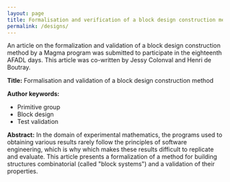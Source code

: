 ```yaml
---
layout: page
title: Formalisation and verification of a block design construction method
permalink: /designs/
---
```


An article on the formalization and validation of a block design construction method by a Magma program was submitted to participate in the eighteenth AFADL days. This article was co-written by Jessy Colonval and Henri de Boutray.

**Title:**
Formalisation and validation of a block design construction method

**Author keywords:**
* Primitive group
* Block design
* Test validation

**Abstract:**
In the domain of experimental mathematics, the programs used to obtaining various results rarely follow the principles of software engineering, which is why which makes these results difficult to replicate and evaluate. This article presents a formalization of a method for building structures combinatorial (called "block systems") and a validation of their properties.
